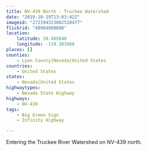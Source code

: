 ```yaml
---
title: NV-439 North - Truckee Watershed
date: "2019-10-19T13:03:42Z"
imageid: "272194323082510477"
flickrid: "48984960608"
location:
    latitude: 39.465846
    longitude: -119.383988
places: []
counties:
    - Lyon County|Nevada|United States
countries:
    - United States
states:
    - Nevada|United States
highwaytypes:
    - Nevada State Highway
highways:
    - NV-439
tags:
    - Big Green Sign
    - Infinity Highway

---
```

Entering the Truckee River Watershed on NV-439 north.